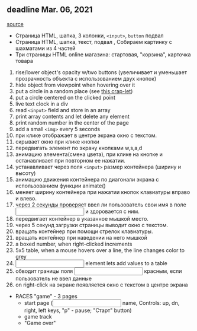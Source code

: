 ## deadline Mar. 06, 2021
[source](https://docs.google.com/document/d/1VUNyqu8sM-GYreq7jM8Bns4srtrPYUSi)

* Страница HTML, шапка, 3 колонки, `<input>`, `button` подвал
* Страница HTML, шапка, текст, подвал <a>, Собираем картинку с шахматами из 4 частей
* Три страницы HTML online магазина: стартовая, "корзина", карточка товара
1. rise/lower object's opacity w/two buttons (увеличивает и уменьшает прозрачность объекта с использованием двух кнопок)
1. hide object from viewpoint when hovering over it
1. put a circle in a random place (see [this crap-let](https://www.html5canvastutorials.com/tutorials/html5-canvas-circles/))
1. put a circle centered on the clicked point
1. live text clock in a div
1. read `<input>` field and store in an array
1. print array contents and let delete any element
1. print random number in the center of the page
1. add a small `<img>` every 5 seconds
1. при клике отображает в центре экрана окно с текстом.
1. скрывает окно при клике кнопки
1. передвигать элемент по экрану кнопками w,s,a,d
1. анимацию элемента(смена цвета), при клике на кнопке и останавливает при повторном ее нажатии.
1. устанавливает через поля `<input>` размер контейнера (ширину и высоту)
1. анимацию движения контейнера по диагонали экрана с использованием функции animate()
1. меняет ширину контейнера при нажатии кнопок клавиатуры вправо и влево.
1. через 2 секунды проверяет ввел ли пользователь свои имя в поле <input> и здоровается с ним.
1. передвигает контейнер в указанное мышкой место.
1. через 5 секунд загрузки страницы выводит окно с текстом.
1. вращать контейнер при помощи стрелок клавиатуры.
1. вращать контейнер при наведении на него мышкой
1. a boxed number, when right-clicked increments
1. 5x5 table, when a mouse hovers over a line, the line changes color to grey
1. <input> element lets add values to a table
5. обводит границы поля <input> красным, если пользователь не ввел данные
1. on right-click на экране появляется окно с текстом в центре экрана
* RACES "game" - 3 pages
  * start page (<input> name, Controls: up, dn, right, left keys, "p" - pause; "Старт" button)
  * game track
  * "Game over"

